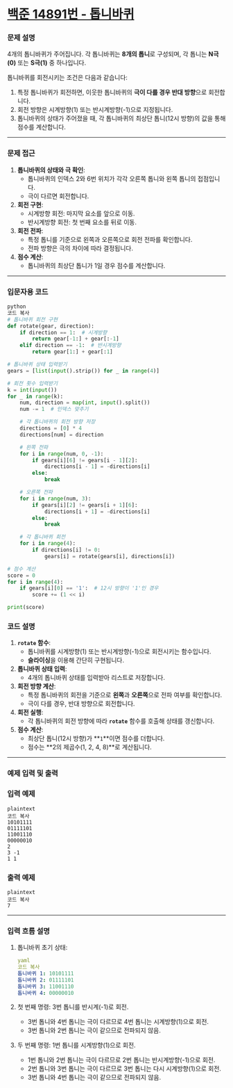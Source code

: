 # [백준 14891번 - 톱니바퀴](https://www.acmicpc.net/problem/14891)
### **문제 설명**

4개의 톱니바퀴가 주어집니다. 각 톱니바퀴는 **8개의 톱니**로 구성되며, 각 톱니는 **N극(0)** 또는 **S극(1)** 중 하나입니다.

톱니바퀴를 회전시키는 조건은 다음과 같습니다:

1. 특정 톱니바퀴가 회전하면, 이웃한 톱니바퀴의 **극이 다를 경우 반대 방향**으로 회전합니다.
2. 회전 방향은 시계방향(1) 또는 반시계방향(-1)으로 지정됩니다.
3. 톱니바퀴의 상태가 주어졌을 때, 각 톱니바퀴의 최상단 톱니(12시 방향)의 값을 통해 점수를 계산합니다.

---

### **문제 접근**

1. **톱니바퀴의 상태와 극 확인**:
    - 톱니바퀴의 인덱스 2와 6번 위치가 각각 오른쪽 톱니와 왼쪽 톱니의 접점입니다.
    - 극이 다르면 회전합니다.
2. **회전 구현**:
    - 시계방향 회전: 마지막 요소를 앞으로 이동.
    - 반시계방향 회전: 첫 번째 요소를 뒤로 이동.
3. **회전 전파**:
    - 특정 톱니를 기준으로 왼쪽과 오른쪽으로 회전 전파를 확인합니다.
    - 전파 방향은 극의 차이에 따라 결정됩니다.
4. **점수 계산**:
    - 톱니바퀴의 최상단 톱니가 1일 경우 점수를 계산합니다.

---

### **입문자용 코드**

```python
python
코드 복사
# 톱니바퀴 회전 구현
def rotate(gear, direction):
    if direction == 1:  # 시계방향
        return gear[-1:] + gear[:-1]
    elif direction == -1:  # 반시계방향
        return gear[1:] + gear[:1]

# 톱니바퀴 상태 입력받기
gears = [list(input().strip()) for _ in range(4)]

# 회전 횟수 입력받기
k = int(input())
for _ in range(k):
    num, direction = map(int, input().split())
    num -= 1  # 인덱스 맞추기

    # 각 톱니바퀴의 회전 방향 저장
    directions = [0] * 4
    directions[num] = direction

    # 왼쪽 전파
    for i in range(num, 0, -1):
        if gears[i][6] != gears[i - 1][2]:
            directions[i - 1] = -directions[i]
        else:
            break

    # 오른쪽 전파
    for i in range(num, 3):
        if gears[i][2] != gears[i + 1][6]:
            directions[i + 1] = -directions[i]
        else:
            break

    # 각 톱니바퀴 회전
    for i in range(4):
        if directions[i] != 0:
            gears[i] = rotate(gears[i], directions[i])

# 점수 계산
score = 0
for i in range(4):
    if gears[i][0] == '1':  # 12시 방향이 '1'인 경우
        score += (1 << i)

print(score)

```

### **코드 설명**

1. **`rotate` 함수**:
    - 톱니바퀴를 시계방향(1) 또는 반시계방향(-1)으로 회전시키는 함수입니다.
    - **슬라이싱**을 이용해 간단히 구현됩니다.
2. **톱니바퀴 상태 입력**:
    - 4개의 톱니바퀴 상태를 입력받아 리스트로 저장합니다.
3. **회전 방향 계산**:
    - 특정 톱니바퀴의 회전을 기준으로 **왼쪽**과 **오른쪽**으로 전파 여부를 확인합니다.
    - 극이 다를 경우, 반대 방향으로 회전합니다.
4. **회전 실행**:
    - 각 톱니바퀴의 회전 방향에 따라 **`rotate`** 함수를 호출해 상태를 갱신합니다.
5. **점수 계산**:
    - 최상단 톱니(12시 방향)가 **`1`**이면 점수를 더합니다.
    - 점수는 **2의 제곱수(1, 2, 4, 8)**로 계산됩니다.

---

### **예제 입력 및 출력**

### **입력 예제**

```
plaintext
코드 복사
10101111
01111101
11001110
00000010
2
3 -1
1 1

```

### **출력 예제**

```
plaintext
코드 복사
7

```

---

### **입력 흐름 설명**

1. 톱니바퀴 초기 상태:
    
    ```yaml
    yaml
    코드 복사
    톱니바퀴 1: 10101111
    톱니바퀴 2: 01111101
    톱니바퀴 3: 11001110
    톱니바퀴 4: 00000010
    
    ```
    
2. 첫 번째 명령: 3번 톱니를 반시계(-1)로 회전.
    - 3번 톱니와 4번 톱니는 극이 다르므로 4번 톱니는 시계방향(1)으로 회전.
    - 3번 톱니와 2번 톱니는 극이 같으므로 전파되지 않음.
3. 두 번째 명령: 1번 톱니를 시계방향(1)으로 회전.
    - 1번 톱니와 2번 톱니는 극이 다르므로 2번 톱니는 반시계방향(-1)으로 회전.
    - 2번 톱니와 3번 톱니는 극이 다르므로 3번 톱니는 다시 시계방향(1)으로 회전.
    - 3번 톱니와 4번 톱니는 극이 같으므로 전파되지 않음.
